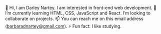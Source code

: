  👋 Hi, I am Darley Nartey.
   I am interested in front-end web development.
  🌱 I’m currently learning HTML, CSS, JavaScript and React.
 I’m looking to collaborate on projects.
📫 You can reach me on this email address (barbaradnartey@gmail.com).
⚡ Fun fact: I like studying.

<!---
darleynartey/darleynartey is a ✨ special ✨ repository because its `README.md` (this file) appears on your GitHub profile.
You can click the Preview link to take a look at your changes.
--->
